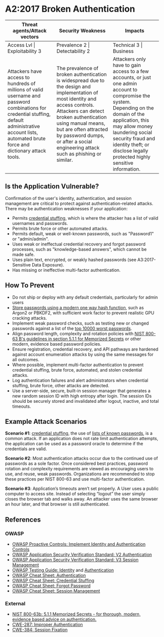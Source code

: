 # A2:2017 Broken Authentication

| Threat agents/Attack vectors | Security Weakness           | Impacts               |
| -- | -- | -- |
| Access Lvl \| Exploitability 3 | Prevalence 2 \| Detectability 2 | Technical 3 \| Business |
| Attackers have access to hundreds of millions of valid username and password combinations for credential stuffing, default administrative account lists, automated brute force and dictionary attack tools.  | The prevalence of broken authentication is widespread due to the design and implementation of most identity and access controls. Attackers can detect broken authentication using manual means, but are often attracted by password dumps, or after a social engineering attack such as phishing or similar. | Attackers only have to gain access to a few accounts, or just one admin  account to compromise the system. Depending on the domain of the application, this may allow money laundering social security fraud and identity theft; or disclose legally protected highly sensitive information. |

## Is the Application Vulnerable?

Confirmation of the user's identity, authentication, and session management are critical to protect against authentication-related attacks.
There may be authentication weaknesses if your application:

* Permits [credential stuffing](https://www.owasp.org/index.php/Credential_stuffing), which is where the attacker has a list of valid usernames and passwords.
* Permits brute force or other automated attacks.
* Permits default, weak or well-known passwords, such as "Password1" or "admin/admin".
* Uses weak or ineffectual credential recovery and forgot password processes, such as "knowledge-based answers", which cannot be made safe.
* Uses plain text, encrypted, or weakly hashed passwords (see A3:2017-Sensitive Data Exposure).
* Has missing or ineffective multi-factor authentication.

## How To Prevent

* Do not ship or deploy with any default credentials, particularly for admin users
* [Store passwords using a modern one way hash function](https://www.owasp.org/index.php/Password_Storage_Cheat_Sheet#Leverage_an_adaptive_one-way_function), such as Argon2 or PBKDF2, with sufficient work factor to prevent realistic GPU cracking attacks.
* Implement weak password checks, such as testing new or changed passwords against a list of the [top 10000 worst passwords](https://github.com/danielmiessler/SecLists/tree/master/Passwords).
* Align password length, complexity and rotation policies with [NIST 800-63 B's guidelines in section 5.1.1 for Memorized Secrets](https://pages.nist.gov/800-63-3/sp800-63b.html#memsecret) or other modern, evidence based password policies.
* Ensure registration, credential recovery, and API pathways are hardened against account enumeration attacks by using the same messages for all outcomes.
* Where possible, implement multi-factor authentication to prevent credential stuffing, brute force, automated, and stolen credential attacks.
* Log authentication failures and alert administrators when credential stuffing, brute force, other attacks are detected.
* Use a server-side, secure, built-in session manager that generates a new random session ID with high entropy after login. The session IDs should be securely stored and invalidated after logout, inactive, and total timeouts.


## Example Attack Scenarios

**Scenario #1**: [credential stuffing](https://www.owasp.org/index.php/Credential_stuffing), the use of [lists of known passwords](https://github.com/danielmiessler/SecLists), is a common attack. If an application does not rate limit authentication attempts, the application can be used as a password oracle to determine if the credentials are valid.

**Scenario #2**: Most authentication attacks occur due to the continued use of passwords as a sole factor. Once considered best practices, password rotation and complexity requirements are viewed as encouraging users to use, and reuse, weak passwords. Organizations are recommended to stop these practices per NIST 800-63 and use multi-factor authentication.

**Scenario #3**: Application’s timeouts aren’t set properly. A User uses a public computer to access site. Instead of selecting “logout” the user simply closes the browser tab and walks away. An attacker uses the same browser an hour later, and that browser is still authenticated.

## References

### OWASP

* [OWASP Proactive Controls: Implement Identity and Authentication Controls](https://www.owasp.org/index.php/OWASP_Proactive_Controls#5:_Implement_Identity_and_Authentication_Controls)
* [OWASP Application Security Verification Standard: V2 Authentication](https://www.owasp.org/index.php/Category:OWASP_Application_Security_Verification_Standard_Project#tab=Home)
* [OWASP Application Security Verification Standard: V3 Session Management](https://www.owasp.org/index.php/Category:OWASP_Application_Security_Verification_Standard_Project#tab=Home)
* [OWASP Testing Guide: Identity](https://www.owasp.org/index.php/Testing_Identity_Management)
 and [Authentication](https://www.owasp.org/index.php/Testing_for_authentication)
* [OWASP Cheat Sheet: Authentication](https://www.owasp.org/index.php/Authentication_Cheat_Sheet)
* [OWASP Cheat Sheet: Credential Stuffing](https://www.owasp.org/index.php/Credential_Stuffing_Prevention_Cheat_Sheet)
* [OWASP Cheat Sheet: Forgot Password](https://www.owasp.org/index.php/Forgot_Password_Cheat_Sheet)
* [OWASP Cheat Sheet: Session Management](https://www.owasp.org/index.php/Session_Management_Cheat_Sheet)

### External

* [NIST 800-63b: 5.1.1 Memorized Secrets - for thorough, modern, evidence based advice on authentication.](https://pages.nist.gov/800-63-3/sp800-63b.html#memsecret)
* [CWE-287: Improper Authentication](https://cwe.mitre.org/data/definitions/287.html)
* [CWE-384: Session Fixation](https://cwe.mitre.org/data/definitions/384.html)
